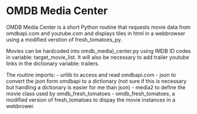 # OMDB Media Center

OMDB Media Center is a short Python routine that requests movie data from omdbapi.com and youtube.com and displays tiles in html in a webbrowser using a modified verstion of fresh_tomatoes_py.

Movies can be hardcoded into omdb_media)_center.py using IMDB ID codes in variable: target_movie_list.  It will also be necessary to add trailer youtube links in the dictionary variable: trailers.

The routine imports:
	- urllib to access and read omdbapi.com
	- json to convert the json form omdbapi to a dictionary (not sure if this is necessary but handling a dictionary is easier for me than json)
	- media2  to define the movie class used by omdb_fresh_tomatoes
	- omdb_fresh_tomatoes, a modified version of fresh_tomatoes to dispay the movie instances in a webbrower.